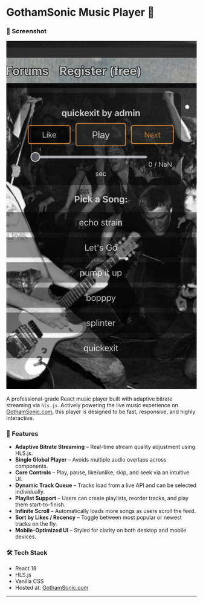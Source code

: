 # GothamSonic Music Player 🎵


### 📸 Screenshot

![Player Screenshot](./HLSPlayer-screenshot.png)

A professional-grade React music player built with adaptive bitrate streaming via `hls.js`. Actively powering the live music experience on [GothamSonic.com](https://gothamsonic.com), this player is designed to be fast, responsive, and highly interactive.

### 🔧 Features

- **Adaptive Bitrate Streaming** – Real-time stream quality adjustment using HLS.js.
- **Single Global Player** – Avoids multiple audio overlaps across components.
- **Core Controls** – Play, pause, like/unlike, skip, and seek via an intuitive UI.
- **Dynamic Track Queue** – Tracks load from a live API and can be selected individually.
- **Playlist Support** – Users can create playlists, reorder tracks, and play them start-to-finish.
- **Infinite Scroll** – Automatically loads more songs as users scroll the feed.
- **Sort by Likes / Recency** – Toggle between most popular or newest tracks on the fly.
- **Mobile-Optimized UI** – Styled for clarity on both desktop and mobile devices.

### 🛠️ Tech Stack

- React 18
- HLS.js
- Vanilla CSS
- Hosted at: [GothamSonic.com](https://gothamsonic.com)

---

